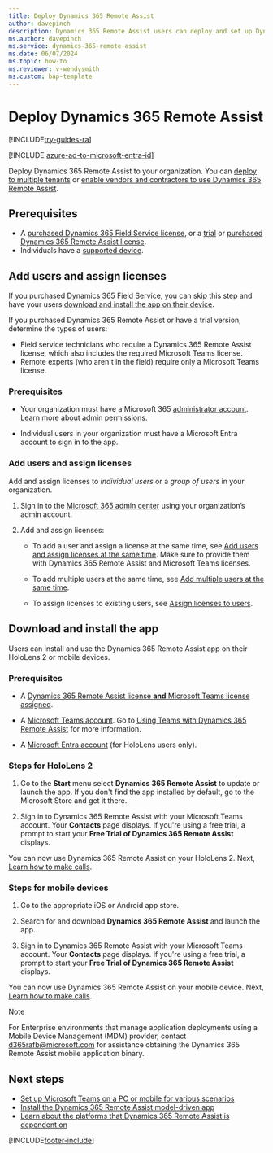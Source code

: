 ```yaml
---
title: Deploy Dynamics 365 Remote Assist
author: davepinch
description: Dynamics 365 Remote Assist users can deploy and set up Dynamics 365 Remote Assist on their devices. 
ms.author: davepinch
ms.service: dynamics-365-remote-assist
ms.date: 06/07/2024
ms.topic: how-to
ms.reviewer: v-wendysmith
ms.custom: bap-template
---
```


# Deploy Dynamics 365 Remote Assist

[!INCLUDE[try-guides-ra](../includes/try-guides-ra.md)]

[!INCLUDE [azure-ad-to-microsoft-entra-id](../includes/azure-ad-to-microsoft-entra-id.md)]

Deploy Dynamics 365 Remote Assist to your organization. You can [deploy to multiple tenants](multi-tenant-deployment.md) or [enable vendors and contractors to use Dynamics 365 Remote Assist](vendor-use-RA.md).

## Prerequisites

- A [purchased Dynamics 365 Field Service license](/dynamics365/field-service/buy-fs), or a [trial](try-remote-assist.md) or [purchased Dynamics 365 Remote Assist license](buy-remote-assist.md).
- Individuals have a [supported device](./requirements.md).

## Add users and assign licenses

If you purchased Dynamics 365 Field Service, you can skip this step and have your users [download and install the app on their device](#download-and-install-the-app).

If you purchased Dynamics 365 Remote Assist or have a trial version, determine the types of users:

- Field service technicians who require a Dynamics 365 Remote Assist license, which also includes the required Microsoft Teams license.
- Remote experts (who aren't in the field) require only a Microsoft Teams license.

### Prerequisites

- Your organization must have a Microsoft 365 [administrator account](https://www.microsoft.com/microsoft-365/business/office-365-administration). [Learn more about admin permissions](/office365/admin/admin-overview/admin-overview).

- Individual users in your organization must have a Microsoft Entra account to sign in to the app.

### Add users and assign licenses

Add and assign licenses to *individual users* or a *group of users* in your organization.

1. Sign in to the [Microsoft 365 admin center](https://admin.microsoft.com/) using your organization’s admin account.

1. Add and assign licenses:
   - To add a user and assign a license at the same time, see [Add users and assign licenses at the same time](/microsoft-365/admin/add-users/add-users). Make sure to provide them with Dynamics 365 Remote Assist and Microsoft Teams licenses.

   - To add multiple users at the same time, see [Add multiple users at the same time](/microsoft-365/admin/add-users/add-users#add-multiple-users-at-the-same-time-in-dashboard-view).

   - To assign licenses to existing users, see [Assign licenses to users](/microsoft-365/admin/manage/assign-licenses-to-users).

## Download and install the app

Users can install and use the Dynamics 365 Remote Assist app on their HoloLens 2 or mobile devices.

### Prerequisites

- A [Dynamics 365 Remote Assist license **and** Microsoft Teams license assigned](#add-users-and-assign-licenses).

- A [Microsoft Teams account](https://teams.microsoft.com/start). Go to [Using Teams with Dynamics 365 Remote Assist](/dynamics365/mixed-reality/remote-assist/set-up-teams) for more information.

- A [Microsoft Entra account](https://www.microsoft.com/en-us/security/business/identity-access/microsoft-entra-id) (for HoloLens users only).

### Steps for HoloLens 2

1. Go to the **Start** menu select **Dynamics 365 Remote Assist** to update or launch the app. If you don't find the app installed by default, go to the Microsoft Store and get it there.

1. Sign in to Dynamics 365 Remote Assist with your Microsoft Teams account. Your **Contacts** page displays. If you're using a free trial, a prompt to start your **Free Trial of Dynamics 365 Remote Assist** displays.

You can now use Dynamics 365 Remote Assist on your HoloLens 2. Next, [Learn how to make calls](making-taking-calls-hololens.md).

### Steps for mobile devices

1. Go to the appropriate iOS or Android app store.

1. Search for and download **Dynamics 365 Remote Assist** and launch the app.

1. Sign in to Dynamics 365 Remote Assist with your Microsoft Teams account. Your **Contacts** page displays. If you're using a free trial, a prompt to start your **Free Trial of Dynamics 365 Remote Assist** displays.

You can now use Dynamics 365 Remote Assist on your mobile device. Next, [Learn how to make calls](mobile-app/making-calls-with-ar.md).

> [!Note]
> For Enterprise environments that manage application deployments using a Mobile Device Management (MDM) provider, contact d365rafb@microsoft.com for assistance obtaining the Dynamics 365 Remote Assist mobile application binary.

## Next steps

- [Set up Microsoft Teams on a PC or mobile for various scenarios](set-up-teams.md)
- [Install the Dynamics 365 Remote Assist model-driven app](ra-webapp-install.md)
- [Learn about the platforms that Dynamics 365 Remote Assist is dependent on](faq-deploy.md)

[!INCLUDE[footer-include](../includes/footer-banner.md)]
